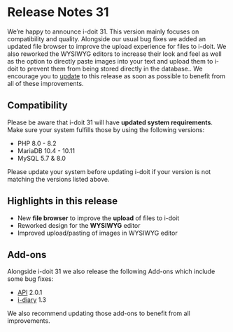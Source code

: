 # Release Notes 31

We’re happy to announce i-doit 31. This version mainly focuses on compatibility and quality. Alongside our usual bug fixes we added an updated file browser to improve the upload experience for files to i-doit. We also reworked the WYSIWYG editors to increase their look and feel as well as the option to directly paste images into your text and upload them to i-doit to prevent them from being stored directly in the database..
We encourage you to [update](https://kb.i-doit.com/en/maintenance-and-operation/update.html) to this release as soon as possible to benefit from all of these improvements.

## Compatibility

Please be aware that i-doit 31 will have **updated system requirements**. Make sure your system fulfills those by using the following versions:

-   PHP 8.0 - 8.2
-   MariaDB 10.4 - 10.11
-   MySQL 5.7 & 8.0

Please update your system before updating i-doit if your version is not matching the versions listed above.

## Highlights in this release

-   New **file browser** to improve the **upload** of files to i-doit
-   Reworked design for the **WYSIWYG** editor
-   Improved upload/pasting of images in WYSIWYG editor

## Add-ons

Alongside i-doit 31 we also release the following Add-ons which include some bug fixes:

-   [API](https://kb.i-doit.com/en/i-doit-add-ons/api/index.html) 2.0.1
-   [i-diary](https://kb.i-doit.com/en/i-doit-add-ons/i-diary/index.html) 1.3

We also recommend updating those add-ons to benefit from all improvements.

